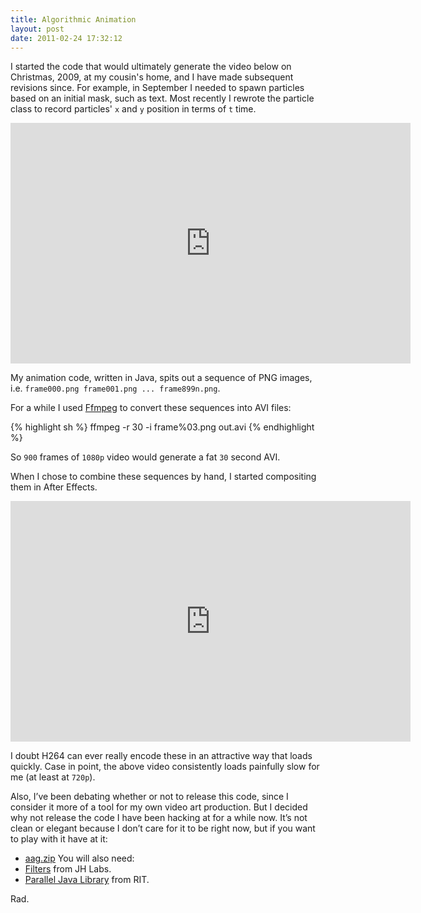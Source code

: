 ```yaml
---
title: Algorithmic Animation
layout: post
date: 2011-02-24 17:32:12
---
```

I started the code that would ultimately generate the video below on Christmas, 2009, at my cousin's home, and I have made subsequent revisions since. For example, in September I needed to spawn particles based on an initial mask, such as text. Most recently I rewrote the particle class to record particles' `x` and `y` position in terms of `t` time.

<embed allowfullscreen="true" allowscriptaccess="always" height="385" src="http://www.youtube.com/v/Jrfsy6XgqUY?fs=1&amp;hl=en_US&amp;rel=0&amp;hd=1" type="application/x-shockwave-flash" width="640" />

My animation code, written in Java, spits out a sequence of PNG images, i.e. `frame000.png frame001.png ... frame899n.png`.

For a while I used [Ffmpeg](http://ffmpeg.org/) to convert these sequences into AVI files:

{% highlight sh %}
ffmpeg -r 30 -i frame%03.png out.avi
{% endhighlight %}

So `900` frames of `1080p` video would generate a fat `30` second AVI.

When I chose to combine these sequences by hand, I started compositing them in After Effects.

<embed allowfullscreen="true" allowscriptaccess="always" height="385" src="http://www.youtube.com/v/jqfXs8Iuzng?fs=1&amp;hl=en_US&amp;rel=0&amp;hd=1" type="application/x-shockwave-flash" width="640" />

I doubt H264 can ever really encode these in an attractive way that loads quickly. Case in point, the above video consistently loads painfully slow for me (at least at `720p`).

Also, I’ve been debating whether or not to release this code, since I consider it more of a tool for my own video art production. But I decided why not release the code I have been hacking at for a while now. It’s not clean or elegant because I don’t care for it to be right now, but if you want to play with it have at it:
* [aag.zip](/f/aag.zip)
You will also need:
* [Filters](http://www.jhlabs.com/ip/filters/Filters.zip) from JH Labs.
* [Parallel Java Library](http://www.cs.rit.edu/~ark/pj.shtml#download) from RIT.

Rad.
